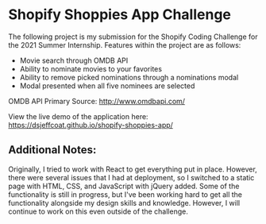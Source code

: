 # Shopify Shoppies App Challenge

The following project is my submission for the Shopify Coding Challenge for the 2021 Summer Internship. Features within the project are as follows:

- Movie search through OMDB API
- Ability to nominate movies to your favorites
- Ability to remove picked nominations through a nominations modal
- Modal presented when all five nominees are selected

OMDB API Primary Source: http://www.omdbapi.com/

View the live demo of the application here: https://dsjeffcoat.github.io/shopify-shoppies-app/

## Additional Notes:

Originally, I tried to work with React to get everything put in place. However, there were several issues that I had at deployment, so I switched to a static page with HTML, CSS, and JavaScript with jQuery added. Some of the functionality is still in progress, but I've been working hard to get all the functionality alongside my design skills and knowledge. However, I will continue to work on this even outside of the challenge.
